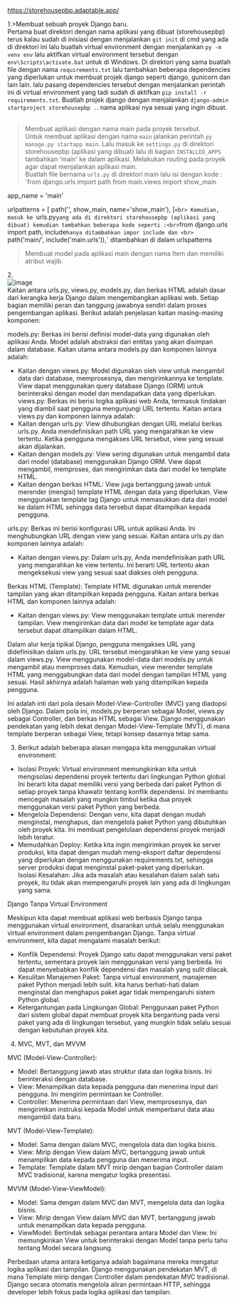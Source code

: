 https://storehousepbp.adaptable.app/

1.>Membuat sebuah proyek Django baru.<br>
Pertama buat direktori dengan nama aplikasi yang dibuat (storehousepbp) terus kalau sudah di inisiasi dengan menjalankan `git init` di cmd yang ada di direktori ini lalu buatlah virtual environment dengan menjalankan `py -m venv env` lalu aktifkan virtual environment tersebut dengan `env\Scripts\activate.bat` untuk di Windows.
Di direktori yang sama buatlah file dengan nama `requirements.txt` lalu tambahkan beberapa dependencies yang diperlukan untuk membuat projek django seperti django, gunicorn dan lain lain. lalu pasang dependencies tersebut dengan menjalankan perintah ini di virtual environment yang tadi sudah di aktifkan `pip install -r requirements.txt`.
Buatlah projek django dengan menjalankan `django-admin startproject storehousepbp .`. nama aplikasi nya sesuai yang ingin dibuat.<br><br>
>Membuat aplikasi dengan nama main pada proyek tersebut.<br>
Untuk membuat aplikasi dengan nama `main` jalankan perintah `py manage.py startapp main`.
Lalu masuk ke `settings.py` di direktori storehousepbp (aplikasi yang dibuat) lalu di bagian `INSTALLED_APPS` tambahkan 'main' ke dalam aplikasi.
>Melakukan routing pada proyek agar dapat menjalankan aplikasi main.<br>
Buatlah file bernama `urls.py` di direktori main lalu isi dengan kode :<br>
`from django.urls import path
from main.views import show_main

app_name = 'main'

urlpatterns = [
    path('', show_main, name='show_main'),
]`<br>
Kemudian, masuk ke `urls.py` yang ada di direktori storehousepbp (aplikasi yang dibuat) kemudian tambahkan beberapa kode seperti :<br>
`from django.urls import path, include` hanya ditambahkan impor include dan <br>
`    path('main/', include('main.urls')),` ditambahkan di dalam urlspatterns <br>
>Membuat model pada aplikasi main dengan nama Item dan memiliki atribut wajib.


2.<br>![image](https://github.com/humama/storehousepbp/assets/20278539/bef151e5-9d7d-4fcd-ac9e-ab53b90ee6e5)<br>
Kaitan antara urls.py, views.py, models.py, dan berkas HTML adalah dasar dari kerangka kerja Django dalam mengembangkan aplikasi web. Setiap bagian memiliki peran dan tanggung jawabnya sendiri dalam proses pengembangan aplikasi. Berikut adalah penjelasan kaitan masing-masing komponen:

models.py: Berkas ini berisi definisi model-data yang digunakan oleh aplikasi Anda. Model adalah abstraksi dari entitas yang akan disimpan dalam database. Kaitan utama antara models.py dan komponen lainnya adalah:<br>
* Kaitan dengan views.py: Model digunakan oleh view untuk mengambil data dari database, memprosesnya, dan mengirimkannya ke template. View dapat menggunakan query database Django (ORM) untuk berinteraksi dengan model dan mendapatkan data yang diperlukan.<br>
views.py: Berkas ini berisi logika aplikasi web Anda, termasuk tindakan yang diambil saat pengguna mengunjungi URL tertentu. Kaitan antara views.py dan komponen lainnya adalah:<br>
* Kaitan dengan urls.py: View dihubungkan dengan URL melalui berkas urls.py. Anda mendefinisikan path URL yang mengarahkan ke view tertentu. Ketika pengguna mengakses URL tersebut, view yang sesuai akan dijalankan.<br>
* Kaitan dengan models.py: View sering digunakan untuk mengambil data dari model (database) menggunakan Django ORM. View dapat mengambil, memproses, dan mengirimkan data dari model ke template HTML.<br>
* Kaitan dengan berkas HTML: View juga bertanggung jawab untuk merender (mengisi) template HTML dengan data yang diperlukan. View menggunakan template tag Django untuk memasukkan data dari model ke dalam HTML sehingga data tersebut dapat ditampilkan kepada pengguna.

urls.py: Berkas ini berisi konfigurasi URL untuk aplikasi Anda. Ini menghubungkan URL dengan view yang sesuai. Kaitan antara urls.py dan komponen lainnya adalah:<br>
* Kaitan dengan views.py: Dalam urls.py, Anda mendefinisikan path URL yang mengarahkan ke view tertentu. Ini berarti URL tertentu akan mengeksekusi view yang sesuai saat diakses oleh pengguna.

Berkas HTML (Template): Template HTML digunakan untuk merender tampilan yang akan ditampilkan kepada pengguna. Kaitan antara berkas HTML dan komponen lainnya adalah:<br>
* Kaitan dengan views.py: View menggunakan template untuk merender tampilan. View mengirimkan data dari model ke template agar data tersebut dapat ditampilkan dalam HTML.

Dalam alur kerja tipikal Django, pengguna mengakses URL yang didefinisikan dalam urls.py. URL tersebut mengarahkan ke view yang sesuai dalam views.py. View menggunakan model-data dari models.py untuk mengambil atau memproses data. Kemudian, view merender template HTML yang menggabungkan data dari model dengan tampilan HTML yang sesuai. Hasil akhirnya adalah halaman web yang ditampilkan kepada pengguna.

Ini adalah inti dari pola desain Model-View-Controller (MVC) yang diadopsi oleh Django. Dalam pola ini, models.py berperan sebagai Model, views.py sebagai Controller, dan berkas HTML sebagai View. Django menggunakan pendekatan yang lebih dekat dengan Model-View-Template (MVT), di mana template berperan sebagai View, tetapi konsep dasarnya tetap sama.<br>

3. Berikut adalah beberapa alasan mengapa kita menggunakan virtual environment:

* Isolasi Proyek: Virtual environment memungkinkan kita untuk mengisolasi dependensi proyek tertentu dari lingkungan Python global. Ini berarti kita dapat memiliki versi yang berbeda dari paket Python di setiap proyek tanpa khawatir tentang konflik dependensi. Ini membantu mencegah masalah yang mungkin timbul ketika dua proyek menggunakan versi paket Python yang berbeda.<br>
* Mengelola Dependensi: Dengan venv, kita dapat dengan mudah menginstal, menghapus, dan mengelola paket Python yang dibutuhkan oleh proyek kita. Ini membuat pengelolaan dependensi proyek menjadi lebih teratur.<br>
* Memudahkan Deploy: Ketika kita ingin mengirimkan proyek ke server produksi, kita dapat dengan mudah meng-eksport daftar dependensi yang diperlukan dengan menggunakan requirements.txt, sehingga server produksi dapat menginstal paket-paket yang diperlukan.<br>
Isolasi Kesalahan: Jika ada masalah atau kesalahan dalam salah satu proyek, itu tidak akan mempengaruhi proyek lain yang ada di lingkungan yang sama.

Django Tanpa Virtual Environment

Meskipun kita dapat membuat aplikasi web berbasis Django tanpa menggunakan virtual environment, disarankan untuk selalu menggunakan virtual environment dalam pengembangan Django. Tanpa virtual environment, kita dapat mengalami masalah berikut:

* Konflik Dependensi: Proyek Django satu dapat menggunakan versi paket tertentu, sementara proyek lain menggunakan versi yang berbeda. Ini dapat menyebabkan konflik dependensi dan masalah yang sulit dilacak.<br>
* Kesulitan Manajemen Paket: Tanpa virtual environment, manajemen paket Python menjadi lebih sulit. kita harus berhati-hati dalam menginstal dan menghapus paket agar tidak mempengaruhi sistem Python global.<br>
* Ketergantungan pada Lingkungan Global: Penggunaan paket Python dari sistem global dapat membuat proyek kita bergantung pada versi paket yang ada di lingkungan tersebut, yang mungkin tidak selalu sesuai dengan kebutuhan proyek kita.<br>

4. MVC, MVT, dan MVVM

MVC (Model-View-Controller):

* Model: Bertanggung jawab atas struktur data dan logika bisnis. Ini berinteraksi dengan database.<br>
* View: Menampilkan data kepada pengguna dan menerima input dari pengguna. Ini mengirim permintaan ke Controller.<br>
* Controller: Menerima permintaan dari View, memprosesnya, dan mengirimkan instruksi kepada Model untuk memperbarui data atau mengambil data baru.

MVT (Model-View-Template):

* Model: Sama dengan dalam MVC, mengelola data dan logika bisnis.<br>
* View: Mirip dengan View dalam MVC, bertanggung jawab untuk menampilkan data kepada pengguna dan menerima input.<br>
* Template: Template dalam MVT mirip dengan bagian Controller dalam MVC tradisional, karena mengatur logika presentasi.

MVVM (Model-View-ViewModel):

* Model: Sama dengan dalam MVC dan MVT, mengelola data dan logika bisnis.<br>
* View: Mirip dengan View dalam MVC dan MVT, bertanggung jawab untuk menampilkan data kepada pengguna.<br>
* ViewModel: Bertindak sebagai perantara antara Model dan View. Ini memungkinkan View untuk berinteraksi dengan Model tanpa perlu tahu tentang Model secara langsung.

Perbedaan utama antara ketiganya adalah bagaimana mereka mengatur logika aplikasi dan tampilan. Django menggunakan pendekatan MVT, di mana Template mirip dengan Controller dalam pendekatan MVC tradisional. Django secara otomatis mengelola aliran permintaan HTTP, sehingga developer lebih fokus pada logika aplikasi dan tampilan.
